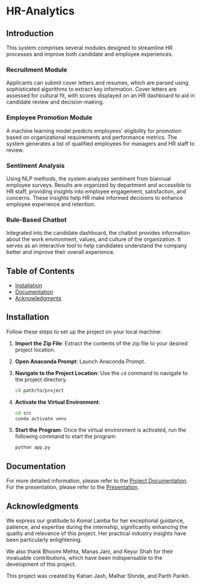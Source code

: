 # HR-Analytics

## Introduction

This system comprises several modules designed to streamline HR processes and improve both candidate and employee experiences.

### Recruitment Module
Applicants can submit cover letters and resumes, which are parsed using sophisticated algorithms to extract key information. Cover letters are assessed for cultural fit, with scores displayed on an HR dashboard to aid in candidate review and decision-making.

### Employee Promotion Module
A machine learning model predicts employees' eligibility for promotion based on organizational requirements and performance metrics. The system generates a list of qualified employees for managers and HR staff to review.

### Sentiment Analysis
Using NLP methods, the system analyzes sentiment from biannual employee surveys. Results are organized by department and accessible to HR staff, providing insights into employee engagement, satisfaction, and concerns. These insights help HR make informed decisions to enhance employee experience and retention.

### Rule-Based Chatbot
Integrated into the candidate dashboard, the chatbot provides information about the work environment, values, and culture of the organization. It serves as an interactive tool to help candidates understand the company better and improve their overall experience.

## Table of Contents
- [Installation](#installation)
- [Documentation](#documentation)
- [Acknowledgments](#acknowledgments)

## Installation

Follow these steps to set up the project on your local machine:

1. **Import the Zip File**: Extract the contents of the zip file to your desired project location.

2. **Open Anaconda Prompt**: Launch Anaconda Prompt.

3. **Navigate to the Project Location**: Use the `cd` command to navigate to the project directory.

    ```bash
    cd path/to/project
    ```

4. **Activate the Virtual Environment**:

    ```bash
    cd src
    conda activate venv
    ```

5. **Start the Program**: Once the virtual environment is activated, run the following command to start the program:

    ```bash
    python app.py
    ```

## Documentation

For more detailed information, please refer to the [Project Documentation](https://github.com/malhar1407/HR-Analytics-Final/blob/main/AI-Enabled%20HR%20Analytics.pdf).
For the presentation, please refer to the [Presentation](https://github.com/malhar1407/HR-Analytics-Final/blob/main/cygnet_ppt.pdf).


## Acknowledgments

We express our gratitude to Komal Lamba for her exceptional guidance, patience, and expertise during the internship, significantly enhancing the quality and relevance of this project. Her practical industry insights have been particularly enlightening.

We also thank Bhoomi Mehta, Manas Jani, and Keyur Shah for their invaluable contributions, which have been indispensable to the development of this project.

This project was created by Kahan Jash, Malhar Shinde, and Parth Parikh.


